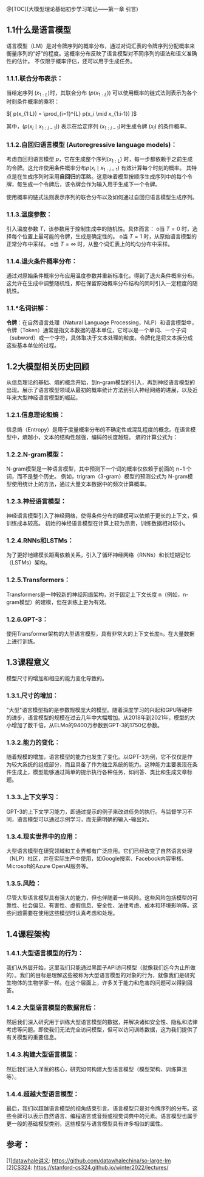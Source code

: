 ﻿@[TOC](大模型理论基础初步学习笔记——第一章 引言)



## 1.1什么是语言模型

语言模型（LM）是对令牌序列的概率分布，通过对词汇表的令牌序列分配概率来衡量序列的“好”的程度。这概率分布反映了语言模型对不同序列的语法和语义准确性的估计。
不仅限于概率评估，还可以用于生成任务。

### 1.1.1.联合分布表示：

当给定序列 $(x_{1:L})$时，其联合分布 $(p(x_{1:L}))$ 可以使用概率的链式法则表示为各个时刻条件概率的乘积：

$[ p(x_{1:L}) = \prod_{i=1}^{L} p(x_i \mid x_{1:i-1}) ]$

其中，$(p(x_i \mid x_{1:i-1}))$ 表示在给定序列 $(x_{1:i-1})$时生成令牌 $(x_i)$ 的条件概率。



### 1.1.2.自回归语言模型 (Autoregressive language models)：
考虑自回归语言模型 $p$，它在生成整个序列$(x_{1:L})$ 时，每一步都依赖于之前生成的令牌。这允许使用条件概率分布$p(x_i \mid x_{1:i-1})$ 有效计算每个时刻的概率。
其特点是在生成序列时采用**自回归**的策略。这意味着模型按顺序生成序列中的每个令牌，每生成一个令牌后，该令牌会作为输入用于生成下一个令牌。


使用概率的链式法则表示序列的联合分布以及如何通过自回归语言模型生成序列。
### 1.1.3.温度参数：
 引入温度参数 $T$，该参数用于控制生成中的随机性。具体而言：
o当 $T=0$ 时，选择每个位置上最可能的令牌，生成是确定性的。
o当 $T=1$ 时，从原始语言模型的正常分布中采样。
o当 $T=∞$ 时，从整个词汇表上的均匀分布中采样。
### 1.1.4.退火条件概率分布：
 通过对原始条件概率分布应用温度参数并重新标准化，得到了退火条件概率分布。这允许在生成中调整随机性，即在保留原始概率分布结构的同时引入一定程度的随机性。
### 1.1.*名词讲解：
**令牌**：在自然语言处理（Natural Language Processing，NLP）和语言模型中，令牌（Token）通常是指文本数据的基本单位，它可以是一个单词、一个子词（subword）或一个字符，具体取决于文本处理的粒度。令牌化是将文本拆分成这些基本单位的过程。
## 1.2大模型相关历史回顾

从信息理论的基础、熵的概念开始，到n-gram模型的引入，再到神经语言模型的出现。展示了语言模型领域从最初的概率统计方法到引入神经网络的进展，以及近年来大型神经语言模型的崛起。
### 1.2.1.信息理论和熵：
信息熵（Entropy）是用于度量概率分布的不确定性或混乱程度的概念。在语言模型中，熵越小，文本的结构性越强，编码的长度越短。
熵的计算公式为：
### 1.2.2.N-gram模型：
N-gram模型是一种语言模型，其中预测下一个词的概率仅依赖于前面的 n−1 个词，而不是整个历史。
例如，trigram（3-gram）模型的预测公式为
N-gram模型使用统计上的方法，通过大量文本数据中的频次计算概率。
### 1.2.3.神经语言模型：

神经语言模型引入了神经网络，使得条件分布的建模可以依赖于更长的上下文，但训练成本较高。
初始的神经语言模型在计算上较为昂贵，训练数据相对较小。
### 1.2.4.RNNs和LSTMs：
为了更好地建模长距离依赖关系，引入了循环神经网络（RNNs）和长短期记忆（LSTMs）架构。
### 1.2.5.Transformers：
Transformers是一种较新的神经网络架构，对于固定上下文长度 n（例如，n-gram模型）的建模，但在训练上更为有效。
### 1.2.6.GPT-3：
使用Transformer架构的大型语言模型，具有非常大的上下文长度n，在大量数据上进行训练。
## 1.3课程意义
模型尺寸的增加和相应的能力变化导致的。
### 1.3.1.尺寸的增加： 
"大型"语言模型指的是参数规模庞大的模型。随着深度学习的兴起和GPU等硬件的进步，语言模型的规模在过去几年中大幅增加。从2018年到2021年，模型的大小增加了数千倍，从ELMo的9400万参数到GPT-3的1750亿参数。

### 1.3.2.能力的变化： 
随着规模的增加，语言模型的能力也发生了变化。以GPT-3为例，它不仅仅是作为较大系统的组成部分，而且具备了作为独立系统的能力。这种能力主要表现在条件生成上，模型能够通过简单的提示执行各种任务，如问答、类比和生成文章标题。

### 1.3.3.上下文学习：
 GPT-3的上下文学习能力，即通过提示的例子来改进任务的执行。与监督学习不同，语言模型可以通过示例学习，而无需明确的输入-输出对。

### 1.3.4.现实世界中的应用： 
大型语言模型在研究领域和工业界都有广泛应用。它们已经改变了自然语言处理（NLP）社区，并在实际生产中使用，如Google搜索、Facebook内容审核、Microsoft的Azure OpenAI服务等。

### 1.3.5.风险：
 尽管大型语言模型具有强大的能力，但也伴随着一些风险。这些风险包括模型的可靠性、社会偏见、有害性、虚假信息、安全性、法律考虑、成本和环境影响等。这些问题需要在使用这些模型时认真考虑和处理。

## 1.4课程架构
### 1.4.1.大型语言模型的行为：
我们从外层开始，这里我们只能通过黑匣子API访问模型（就像我们迄今为止所做的）。我们的目标是理解这些被称为大型语言模型的对象的行为，就像我们是研究生物体的生物学家一样。在这个层面上，许多关于能力和危害的问题可以得到回答。

### 1.4.2.大型语言模型的数据背后：
然后我们深入研究用于训练大型语言模型的数据，并解决诸如安全性、隐私和法律考虑等问题。即使我们无法完全访问模型，但可以访问训练数据，这为我们提供了有关模型的重要信息。

### 1.4.3.构建大型语言模型：
然后我们进入洋葱的核心，研究如何构建大型语言模型（模型架构、训练算法等）。

### 1.4.4.超越大型语言模型：
最后，我们以超越语言模型的视角结束引言。语言模型只是对令牌序列的分布。这些令牌可以表示自然语言、编程语言或音频或视觉词典中的元素。语言模型也属于更一般的基础模型类别，这些模型与语言模型具有许多相似的属性。

## 参考：
[1][datawhale讲义](https://github.com/datawhalechina/so-large-lm): https://github.com/datawhalechina/so-large-lm
[2][CS324](https://stanford-cs324.github.io/winter2022/lectures/): https://stanford-cs324.github.io/winter2022/lectures/

